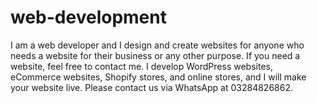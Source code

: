 # web-development
I am a web developer and I design and create websites for anyone who needs a website for their business or any other purpose. If you need a website, feel free to contact me. I develop WordPress websites, eCommerce websites, Shopify stores, and online stores, and I will make your website live. Please contact us via WhatsApp at 03284826862.
